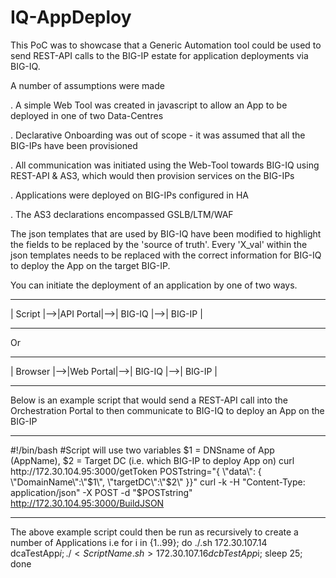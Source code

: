 # IQ-AppDeploy
This PoC was to showcase that a Generic Automation tool could be used to send REST-API calls to the BIG-IP estate for application deployments via BIG-IQ.

A number of assumptions were made

. A simple Web Tool was created in javascript to allow an App to be deployed in one of two Data-Centres

. Declarative Onboarding was out of scope - it was assumed that all the BIG-IPs have been provisioned

. All communication was initiated using the Web-Tool towards BIG-IQ using REST-API & AS3, which would then provision services on the BIG-IPs

. Applications were deployed on BIG-IPs configured in HA

. The AS3 declarations encompassed GSLB/LTM/WAF

The json templates that are used by BIG-IQ have been modified to highlight the fields to be replaced by the 'source of truth'. Every 'X_val' within the json templates needs to be replaced with the correct information for BIG-IQ to deploy the App on the target BIG-IP.

You can initiate the deployment of an application by one of two ways.

 --------     ----------     --------     --------
| Script |-->|API Portal|-->| BIG-IQ |-->| BIG-IP |
 --------     ----------     --------     --------
Or
 ---------     ----------     --------     --------
| Browser |-->|Web Portal|-->| BIG-IQ |-->| BIG-IP |
 ---------     ----------     --------     --------

Below is an example script that would send a REST-API call into the Orchestration Portal to then communicate to BIG-IQ to deploy an App on the BIG-IP

---
#!/bin/bash
#Script will use two variables $1 = DNSname of App (AppName), $2 = Target DC (i.e. which BIG-IP to deploy App on)
curl http://172.30.104.95:3000/getToken
POSTstring="{ \"data\": { \"DomainName\":\"$1\", \"targetDC\":\"$2\" }}"
curl -k -H "Content-Type: application/json" -X POST -d "$POSTstring"  http://172.30.104.95:3000/BuildJSON

---

The above example script could then be run as recursively to create a number of Applications
i.e 
 for i in {1..99}; do ./<ScriptName>.sh 172.30.107.14 dcaTestApp$i; ./<ScriptName.sh> 172.30.107.16 dcbTestApp$i; sleep 25; done

